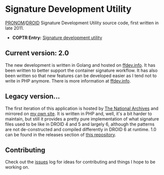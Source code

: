 # Signature Development Utility

[PRONOM][pronom-1]/[DROID][droid-1] Signature Development Utility source code,
first written in late 2011.

* **COPTR Entry:** [Signature development utility][coptr-1]

## Current version: 2.0

The new development is written in Golang and hosted on
[ffdev.info][ffdev-1]. It has been written to better support the container
signature workflow. It has also been written so that new features can be
developed easier as I tend not to write in PHP anymore. There is more
information at [ffdev.info][ffdev-1].

## Legacy version...

The first iteration of this application is hosted by
[The National Archives][tna-1] and mirrored on [my own site][expo-1]. It is
written in PHP and, well, it's a bit harder to maintain, but still it provides
a pretty pure implementation of what signature files used to be like in DROID 4
and 5 and largely 6, although the patterns are not de-constructed and compiled
differently in DROID 6 at runtime. 1.0 can be found in the releases section of
[this repository][gh-1].

## Contributing

Check out the [issues][issues-1] log for ideas for contributing and things I
hope to be working on.

[pronom-1]: http://www.nationalarchives.gov.uk/PRONOM/Default.aspx
[droid-1]: http://www.nationalarchives.gov.uk/information-management/manage-information/preserving-digital-records/droid/
[tna-1]: http://www.nationalarchives.gov.uk/pronom/sigdev/index.htm
[expo-1]: http://exponentialdecay.co.uk/sd/index.htm
[issues-1]: https://github.com/exponential-decay/signature-development-utility/issues
[coptr-1]: http://coptr.digipres.org/PRONOM_Signature_Development_Utility
[ffdev-1]: http://ffdev.info
[gh-1]: https://github.com/exponential-decay/signature-development-utility/releases/tag/1.0
